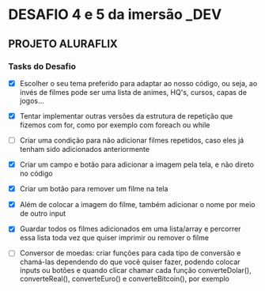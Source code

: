 # DESAFIO 4 e 5 da imersão _DEV 
## PROJETO ALURAFLIX

### Tasks do Desafio

- [x] Escolher o seu tema preferido para adaptar ao nosso código, ou seja, ao invés de filmes pode ser uma lista de animes, HQ's, cursos, capas de jogos...
- [x] Tentar implementar outras versões da estrutura de repetição que fizemos com for, como por exemplo com foreach ou while
- [ ] Criar uma condição para não adicionar filmes repetidos, caso eles já tenham sido adicionados anteriormente
- [x] Criar um campo e botão para adicionar a imagem pela tela, e não direto no código
- [x] Criar um botão para remover um filme na tela
- [x] Além de colocar a imagem do filme, também adicionar o nome por meio de outro input
- [x] Guardar todos os filmes adicionados em uma lista/array e percorrer essa lista toda vez que quiser imprimir ou remover o filme
- [ ] Conversor de moedas: criar funções para cada tipo de conversão e chamá-las dependendo do que você quiser fazer, podendo colocar inputs ou botões e quando clicar chamar cada função converteDolar(), converteReal(), converteEuro() e converteBitcoin(), por exemplo


